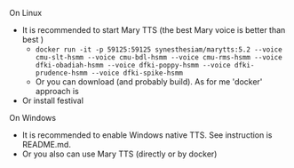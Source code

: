 
On Linux
 - It is recommended to start Mary TTS (the best Mary voice is better than best )
   - `docker run -it -p 59125:59125 synesthesiam/marytts:5.2 --voice cmu-slt-hsmm --voice cmu-bdl-hsmm --voice cmu-rms-hsmm --voice dfki-obadiah-hsmm --voice dfki-poppy-hsmm --voice dfki-prudence-hsmm --voice dfki-spike-hsmm`
   - Or you can download (and probably build). As for me 'docker' approach is 
 - Or install festival

On Windows
 - It is recommended to enable Windows native TTS. See instruction is README.md.
 - Or you also can use Mary TTS (directly or by docker)
